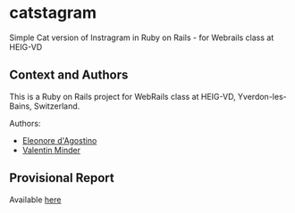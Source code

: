 # catstagram
Simple Cat version of Instragram in Ruby on Rails - for Webrails class at HEIG-VD

## Context and Authors
This is a Ruby on Rails project for WebRails class at HEIG-VD, Yverdon-les-Bains, Switzerland.

Authors:

 - [Eleonore d'Agostino](http://github.com/paranoodle)
 - [Valentin Minder](http://github.com/ValentinMinder)

## Provisional Report

Available [here](specs_report)
